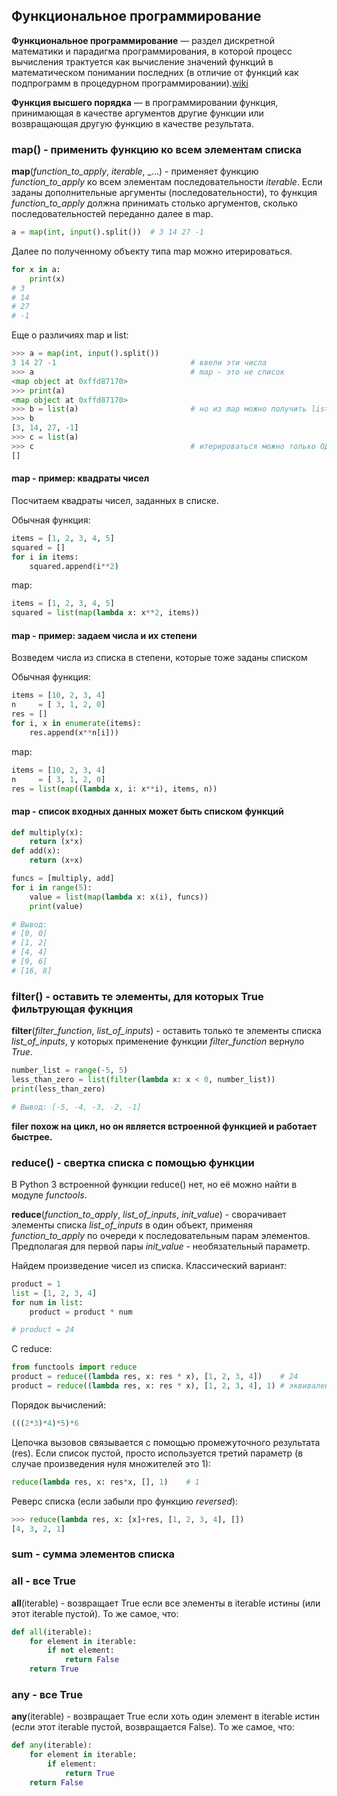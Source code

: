 ## Функциональное программирование

**Функциональное программирование** — раздел дискретной математики и парадигма программирования, в которой процесс вычисления трактуется как вычисление значений функций в математическом понимании последних (в отличие от функций как подпрограмм в процедурном программировании).[wiki](https://ru.wikipedia.org/wiki/%D0%A4%D1%83%D0%BD%D0%BA%D1%86%D0%B8%D0%BE%D0%BD%D0%B0%D0%BB%D1%8C%D0%BD%D0%BE%D0%B5_%D0%BF%D1%80%D0%BE%D0%B3%D1%80%D0%B0%D0%BC%D0%BC%D0%B8%D1%80%D0%BE%D0%B2%D0%B0%D0%BD%D0%B8%D0%B5)

**Функция высшего порядка** — в программировании функция, принимающая в качестве аргументов другие функции или возвращающая другую функцию в качестве результата.

### map\(\) - применить функцию ко всем элементам списка

**map**\(_function_to_apply_, _iterable_, _...\) - применяет функцию _function_to_apply_ ко всем элементам последовательности _iterable_. Если заданы дополнительные аргументы (последовательности), то функция _function_to_apply_ должна принимать столько аргументов, сколько последовательностей переданно далее в map.

```python
a = map(int, input().split())  # 3 14 27 -1
```

Далее по полученному объекту типа map можно итерироваться.
```python
for x in a:
    print(x)
# 3 
# 14 
# 27 
# -1 
```

Еще о различиях map и list:
```python
>>> a = map(int, input().split())
3 14 27 -1                              # ввели эти числа
>>> a                                   # map - это не список
<map object at 0xffd87170>
>>> print(a)
<map object at 0xffd87170>
>>> b = list(a)                         # но из map можно получить list
>>> b
[3, 14, 27, -1]
>>> c = list(a)                       
>>> c                                   # итерироваться можно только ОДИН раз!!!
[]
```

#### map - пример: квадраты чисел

Посчитаем квадраты чисел, заданных в списке.

Обычная функция:
```python
items = [1, 2, 3, 4, 5]
squared = []
for i in items:
    squared.append(i**2)    
```

map:
```python
items = [1, 2, 3, 4, 5]
squared = list(map(lambda x: x**2, items))
```

#### map - пример: задаем числа и их степени

Возведем числа из списка в степени, которые тоже заданы списком

Обычная функция:
```python
items = [10, 2, 3, 4]
n     = [ 3, 1, 2, 0]
res = []
for i, x in enumerate(items):
    res.append(x**n[i]))
```

map:
```python
items = [10, 2, 3, 4]
n     = [ 3, 1, 2, 0]
res = list(map((lambda x, i: x**i), items, n))
```

#### map - список входных данных может быть списком функций

```python
def multiply(x):
    return (x*x)
def add(x):
    return (x+x)

funcs = [multiply, add]
for i in range(5):
    value = list(map(lambda x: x(i), funcs))
    print(value)

# Вывод:
# [0, 0]
# [1, 2]
# [4, 4]
# [9, 6]
# [16, 8]
```

### filter\(\) - оставить те элементы, для которых True фильтрующая фукнция

**filter**\(_filter_function_, _list_of_inputs_\) - оставить только те элементы списка _list_of_inputs_, у которых применение функции _filter_function_ вернуло _True_.

```python
number_list = range(-5, 5)
less_than_zero = list(filter(lambda x: x < 0, number_list))
print(less_than_zero)

# Вывод: [-5, -4, -3, -2, -1]
```

**filer похож на цикл, но он является встроенной функцией и работает быстрее.**

### reduce\(\) - свертка списка с помощью функции

В Python 3 встроенной функции reduce() нет, но её можно найти в модуле _functools_.

**reduce**\(_function_to_apply_, _list_of_inputs_, _init_value_\) - сворачивает элементы списка _list_of_inputs_ в один объект, применяя _function_to_apply_ по очереди к последовательным парам элементов. Предполагая для первой пары _init_value_ - необязательный параметр.

Найдем произведение чисел из списка. 
Классический вариант:
```python
product = 1
list = [1, 2, 3, 4]
for num in list:
    product = product * num

# product = 24
```

С reduce:
```python
from functools import reduce
product = reduce((lambda res, x: res * x), [1, 2, 3, 4])    # 24
product = reduce((lambda res, x: res * x), [1, 2, 3, 4], 1) # эквивалентно
```

Порядок вычислений:
```python
(((2*3)*4)*5)*6
```

Цепочка вызовов связывается с помощью промежуточного результата (res). Если список пустой, просто используется третий параметр (в случае произведения нуля множителей это 1):
```python
reduce(lambda res, x: res*x, [], 1)    # 1
```

Реверс списка (если забыли про функцию _reversed_):
```python
>>> reduce(lambda res, x: [x]+res, [1, 2, 3, 4], [])
[4, 3, 2, 1]
```

### sum - сумма элементов списка

### all - все True

**all**(iterable) - возвращает True если все элементы в iterable истины (или этот iterable пустой). 
То же самое, что:
```python
def all(iterable):
    for element in iterable:
        if not element:
            return False
    return True
```

### any - все True

**any**(iterable) - возвращает True если хоть один элемент в iterable истин (если этот iterable пустой, возвращается False). 
То же самое, что:
```python
def any(iterable):
    for element in iterable:
        if element:
            return True
    return False
```



